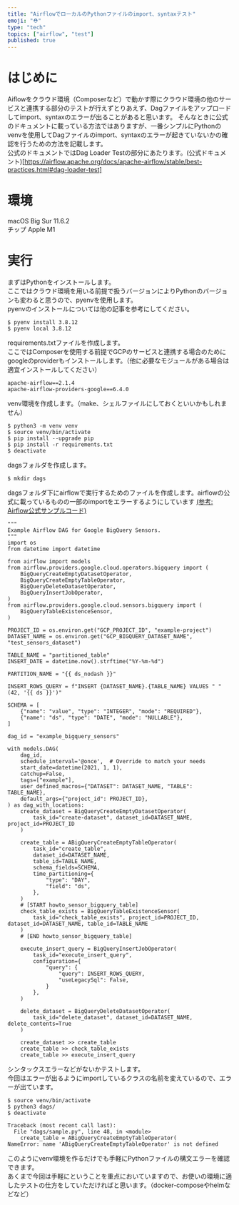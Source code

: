 ```yaml
---
title: "AirflowでローカルのPythonファイルのimport、syntaxテスト"
emoji: "⛑"
type: "tech"
topics: ["airflow", "test"]
published: true
---
```


# はじめに
Aiflowをクラウド環境（Composerなど）で動かす際にクラウド環境の他のサービスと連携する部分のテストが行えずとりあえず、Dagファイルをアップロードしてimport、syntaxのエラーが出ることがあると思います。
そんなときに公式のドキュメントに載っている方法ではありますが、一番シンプルにPythonのvenvを使用してDagファイルのimport、syntaxのエラーが起きていないかの確認を行うための方法を記載します。  
公式のドキュメントではDag Loader Testの部分にあたります。(公式ドキュメント)[https://airflow.apache.org/docs/apache-airflow/stable/best-practices.html#dag-loader-test]

# 環境
macOS Big Sur 11.6.2  
チップ Apple M1

# 実行
まずはPythonをインストールします。  
ここではクラウド環境を用いる前提で扱うバージョンによりPythonのバージョンも変わると思うので、pyenvを使用します。  
pyenvのインストールについては他の記事を参考にしてください。
```
$ pyenv install 3.8.12
$ pyenv local 3.8.12
```

requirements.txtファイルを作成します。  
ここではComposerを使用する前提でGCPのサービスと連携する場合のためにgoogleのproviderもインストールします。（他に必要なモジュールがある場合は適宜インストールしてください）
```
apache-airflow==2.1.4
apache-airflow-providers-google==6.4.0
```
venv環境を作成します。（make、シェルファイルにしておくといいかもしれません）
```
$ python3 -m venv venv
$ source venv/bin/activate
$ pip install --upgrade pip
$ pip install -r requirements.txt
$ deactivate
```
dagsフォルダを作成します。
```
$ mkdir dags
```
dagsフォルダ下にairflowで実行するためのファイルを作成します。airflowの公式に載っているものの一部のimportをエラーするようにしています [(参考: Airflow公式サンプルコード)](https://github.com/apache/airflow/blob/main/airflow/providers/google/cloud/example_dags/example_bigquery_sensors.py)
```
"""
Example Airflow DAG for Google BigQuery Sensors.
"""
import os
from datetime import datetime

from airflow import models
from airflow.providers.google.cloud.operators.bigquery import (
    BigQueryCreateEmptyDatasetOperator,
    BigQueryCreateEmptyTableOperator,
    BigQueryDeleteDatasetOperator,
    BigQueryInsertJobOperator,
)
from airflow.providers.google.cloud.sensors.bigquery import (
    BigQueryTableExistenceSensor,
)

PROJECT_ID = os.environ.get("GCP_PROJECT_ID", "example-project")
DATASET_NAME = os.environ.get("GCP_BIGQUERY_DATASET_NAME", "test_sensors_dataset")

TABLE_NAME = "partitioned_table"
INSERT_DATE = datetime.now().strftime("%Y-%m-%d")

PARTITION_NAME = "{{ ds_nodash }}"

INSERT_ROWS_QUERY = f"INSERT {DATASET_NAME}.{TABLE_NAME} VALUES " "(42, '{{ ds }}')"

SCHEMA = [
    {"name": "value", "type": "INTEGER", "mode": "REQUIRED"},
    {"name": "ds", "type": "DATE", "mode": "NULLABLE"},
]

dag_id = "example_bigquery_sensors"

with models.DAG(
    dag_id,
    schedule_interval='@once',  # Override to match your needs
    start_date=datetime(2021, 1, 1),
    catchup=False,
    tags=["example"],
    user_defined_macros={"DATASET": DATASET_NAME, "TABLE": TABLE_NAME},
    default_args={"project_id": PROJECT_ID},
) as dag_with_locations:
    create_dataset = BigQueryCreateEmptyDatasetOperator(
        task_id="create-dataset", dataset_id=DATASET_NAME, project_id=PROJECT_ID
    )

    create_table = ABigQueryCreateEmptyTableOperator(
        task_id="create_table",
        dataset_id=DATASET_NAME,
        table_id=TABLE_NAME,
        schema_fields=SCHEMA,
        time_partitioning={
            "type": "DAY",
            "field": "ds",
        },
    )
    # [START howto_sensor_bigquery_table]
    check_table_exists = BigQueryTableExistenceSensor(
        task_id="check_table_exists", project_id=PROJECT_ID, dataset_id=DATASET_NAME, table_id=TABLE_NAME
    )
    # [END howto_sensor_bigquery_table]

    execute_insert_query = BigQueryInsertJobOperator(
        task_id="execute_insert_query",
        configuration={
            "query": {
                "query": INSERT_ROWS_QUERY,
                "useLegacySql": False,
            }
        },
    )

    delete_dataset = BigQueryDeleteDatasetOperator(
        task_id="delete_dataset", dataset_id=DATASET_NAME, delete_contents=True
    )

    create_dataset >> create_table
    create_table >> check_table_exists
    create_table >> execute_insert_query
```

シンタックスエラーなどがないかテストします。  
今回はエラーが出るようにimportしているクラスの名前を変えているので、エラーが出ています。
```
$ source venv/bin/activate
$ python3 dags/
$ deactivate

Traceback (most recent call last):
  File "dags/sample.py", line 48, in <module>
    create_table = ABigQueryCreateEmptyTableOperator(
NameError: name 'ABigQueryCreateEmptyTableOperator' is not defined
```
このようにvenv環境を作るだけでも手軽にPythonファイルの構文エラーを確認できます。  
あくまで今回は手軽にということを重点においていますので、お使いの環境に適したテストの仕方をしていただければと思います。（docker-composeやhelmなどなど）
